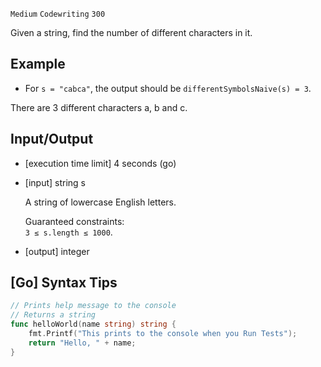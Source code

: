 `Medium`	`Codewriting` 	`300`

Given a string, find the number of different characters in it.

## Example

- For `s = "cabca"`, the output should be
`differentSymbolsNaive(s) = 3`.

There are 3 different characters a, b and c.

## Input/Output

- [execution time limit] 4 seconds (go)

- [input] string s

    A string of lowercase English letters.

    Guaranteed constraints: \
    `3 ≤ s.length ≤ 1000`.

- [output] integer

## [Go] Syntax Tips

``` go
// Prints help message to the console
// Returns a string
func helloWorld(name string) string {
    fmt.Printf("This prints to the console when you Run Tests");
    return "Hello, " + name;
}
```
